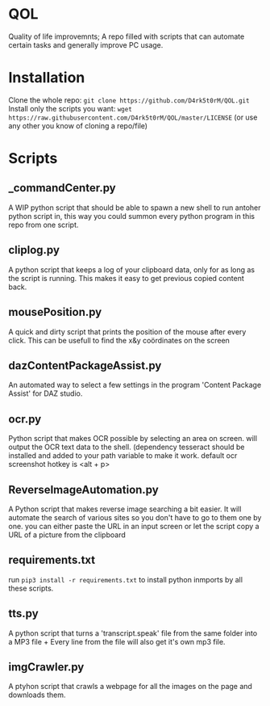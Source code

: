 # QOL
Quality of life improvemnts; A repo filled with scripts that can automate certain tasks and generally improve PC usage.

# Installation
Clone the whole repo:
```git clone https://github.com/D4rk5t0rM/QOL.git```
Install only the scripts you want:
```wget https://raw.githubusercontent.com/D4rk5t0rM/QOL/master/LICENSE```
(or use any other you know of cloning a repo/file)

# Scripts
## _commandCenter.py
A WIP python script that should be able to spawn a new shell to run antoher python script in, this way you could summon every python program in this repo from one script.

## cliplog.py
A python script that keeps a log of your clipboard data, only for as long as the script is running. This makes it easy to get previous copied content back.

## mousePosition.py
A quick and dirty script that prints the position of the mouse after every click. This can be usefull to find the x&y coördinates on the screen

## dazContentPackageAssist.py
An automated way to select a few settings in the program 'Content Package Assist' for DAZ studio.

## ocr.py
Python script that makes OCR possible by selecting an area on screen. will output the OCR text data to the shell. (dependency tesseract should be installed and added to your path variable to make it work. default ocr screenshot hotkey is <alt + p>

## ReverseImageAutomation.py
A Python script that makes reverse image searching a bit easier. It will automate the search of various sites so you don't have to go to them one by one.
you can either paste the URL in an input screen or let the script copy a URL of a picture from the clipboard

## requirements.txt
run ```pip3 install -r requirements.txt``` to install python inmports by all these scripts.

## tts.py
A python script that turns a 'transcript.speak' file from the same folder into a MP3 file + Every line from the file will also get it's own mp3 file.

## imgCrawler.py
A ptyhon script that crawls a webpage for all the images on the page and downloads them.